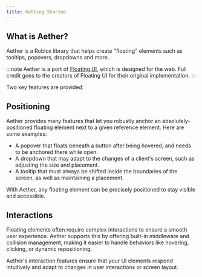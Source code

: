 ```yaml
---
title: Getting Started
---
```


## What is Aether?

Aether is a Roblox library that helps create "floating" elements such as tooltips, popovers, dropdowns and more.

:::note
Aether is a port of [Floating UI](https://floating-ui.com/), which is designed for the web.
Full credit goes to the creators of Floating UI for their original implementation.
:::

Two key features are provided:

## Positioning

Aether provides many features that let you robustly anchor an absolutely-positioned floating element next to a given
reference element. Here are some examples:

-   A popover that floats beneath a button after being hovered, and needs to be anchored there while open.
-   A dropdown that may adapt to the changes of a client's screen, such as adjusting the size and placement.
-   A tooltip that must always be shifted inside the boundaries of the screen, as well as maintaining a placement.

With Aether, any floating element can be precisely positioned to stay visible and accessible.

## Interactions

Floating elements often require complex interactions to ensure a smooth user experience. Aether supports this by offering built-in middleware and collision management, making it easier to handle behaviors like hovering, clicking, or dynamic repositioning.

Aether's interaction features ensure that your UI elements respond intuitively and adapt to changes in user interactions or screen layout.
